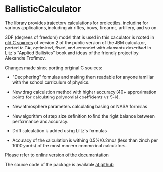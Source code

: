 # BallisticCalculator

The library provides trajectory calculations for projectiles, 
including for various applications, including air rifles, 
bows, firearms, artillery, and so on.

3DF (degrees of freedom) model that is used in this calculator 
is rooted in [old C sources](http://www.jbmballistics.com/ballistics/downloads/downloads.shtml) 
of version 2 of the public version of the JBM calculator, 
ported to C#, optimized, fixed, and extended with elements 
described in Litz's "Applied Ballistics" book and ideas of the friendly 
project by Alexandre Trofimov.

Changes made since porting original C sources:

* "Deciphering" formulas and making them readable for anyone familiar
   with the school curriculum of physics.

* New drag calculation method with higher 
  accuracy (40+ approximation points for calculating polynomial coefficients vs 5-6).

* New atmosphere parameters calculating basing on NASA formulas

* New algorithm of step size definition to find the 
  right balance between performance and accuracy.

* Drift calculation is added using Liltz's formulas

* Accuracy of the calculation is withing 0.5%/0.2moa 
  (less than 2inch per 1000 yards) of the most modern commerical 
  calculators.

Please refer to [online version of the documentation](http://docs.gehtsoftusa.com/BallisticCalculator1/)

The source code of the package is available [at github](https://github.com/gehtsoft-usa/BallisticCalculator1)

